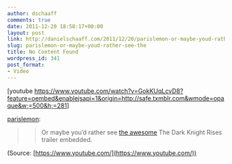```yaml
---
author: dschaaff
comments: true
date: 2011-12-20 18:58:17+00:00
layout: post
link: http://danielschaaff.com/2011/12/20/parislemon-or-maybe-youd-rather-see-the/
slug: parislemon-or-maybe-youd-rather-see-the
title: No Content Found
wordpress_id: 341
post_format:
- Video
---
```


[youtube https://www.youtube.com/watch?v=GokKUqLcvD8?feature=oembed&enablejsapi=1&origin=http://safe.txmblr.com&wmode=opaque&w;=500&h;=281]


[parislemon](http://parislemon.com/post/14472791563/or-maybe-youd-rather-see-the-awesome-the-dark):




<blockquote>

> 
> Or maybe you’d rather see [the awesome](http://parislemon.com/post/14470983296/the-dark-knight-rises-movie-trailers) The Dark Knight Rises trailer embedded.
> 
> 
</blockquote>

(Source: [https://www.youtube.com/](https://www.youtube.com/))
